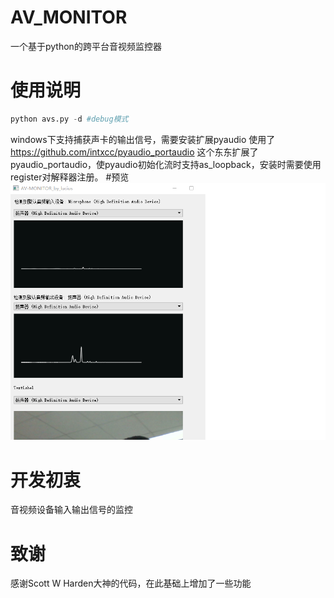 # AV_MONITOR
一个基于python的跨平台音视频监控器

# 使用说明

```python
python avs.py -d #debug模式
```
windows下支持捕获声卡的输出信号，需要安装扩展pyaudio
使用了 <https://github.com/intxcc/pyaudio_portaudio>
这个东东扩展了pyaudio_portaudio，使pyaudio初始化流时支持as_loopback，安装时需要使用register对解释器注册。
#预览
![Image text](https://raw.githubusercontent.com/Lucius-chen/AV_MONITOR/master/AV_MONITOR.png)



# 开发初衷
音视频设备输入输出信号的监控

# 致谢
感谢Scott W Harden大神的代码，在此基础上增加了一些功能
